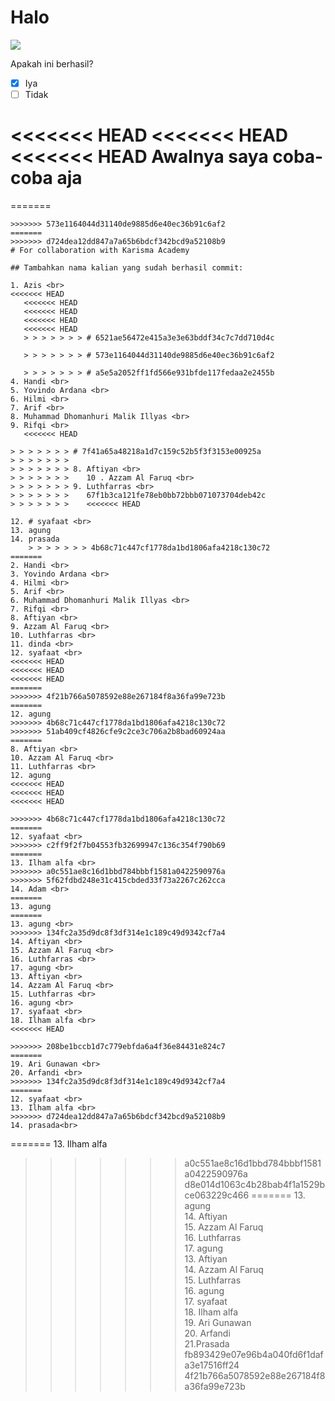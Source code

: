 # Halo

![](https://www.karismaacademy.com/wp-content/themes/karisma-academy/images/slider/home/top/robot.jpg)

Apakah ini berhasil? <br>

- [x] Iya
- [ ] Tidak

<<<<<<< HEAD
<<<<<<< HEAD
<<<<<<< HEAD
Awalnya saya coba-coba aja
=======

=======

```
>>>>>>> 573e1164044d31140de9885d6e40ec36b91c6af2
=======
>>>>>>> d724dea12dd847a7a65b6bdcf342bcd9a52108b9
# For collaboration with Karisma Academy

## Tambahkan nama kalian yang sudah berhasil commit:

1. Azis <br>
<<<<<<< HEAD
   <<<<<<< HEAD
   <<<<<<< HEAD
   <<<<<<< HEAD
   <<<<<<< HEAD
   > > > > > > > # 6521ae56472e415a3e3e63bddf34c7c7dd710d4c

   > > > > > > > # 573e1164044d31140de9885d6e40ec36b91c6af2

   > > > > > > > # a5e5a2052ff1fd566e931bfde117fedaa2e2455b
4. Handi <br>
5. Yovindo Ardana <br>
6. Hilmi <br>
7. Arif <br>
8. Muhammad Dhomanhuri Malik Illyas <br>
9. Rifqi <br>
   <<<<<<< HEAD

> > > > > > > # 7f41a65a48218a1d7c159c52b5f3f3153e00925a
> > > > > > >
> > > > > > > 8. Aftiyan <br>
> > > > > > >    10 . Azzam Al Faruq <br>
> > > > > > > 9. Luthfarras <br>
> > > > > > >    67f1b3ca121fe78eb0bb72bbb071073704deb42c
> > > > > > >    <<<<<<< HEAD

12. # syafaat <br>
13. agung
14. prasada
    > > > > > > > 4b68c71c447cf1778da1bd1806afa4218c130c72
=======
2. Handi <br>
3. Yovindo Ardana <br>
4. Hilmi <br>
5. Arif <br>
6. Muhammad Dhomanhuri Malik Illyas <br>
7. Rifqi <br>
8. Aftiyan <br>
9. Azzam Al Faruq <br>
10. Luthfarras <br>
11. dinda <br>
12. syafaat <br>
<<<<<<< HEAD
<<<<<<< HEAD
<<<<<<< HEAD
=======
>>>>>>> 4f21b766a5078592e88e267184f8a36fa99e723b
=======
12. agung
>>>>>>> 4b68c71c447cf1778da1bd1806afa4218c130c72
>>>>>>> 51ab409cf4826cfe9c2ce3c706a2b8bad60924aa
=======
8. Aftiyan <br>
10. Azzam Al Faruq <br>
11. Luthfarras <br>
12. agung
<<<<<<< HEAD
<<<<<<< HEAD
<<<<<<< HEAD

>>>>>>> 4b68c71c447cf1778da1bd1806afa4218c130c72
=======
12. syafaat <br>
>>>>>>> c2ff9f2f7b04553fb32699947c136c354f790b69
=======
13. Ilham alfa <br>
>>>>>>> a0c551ae8c16d1bbd784bbbf1581a0422590976a
>>>>>>> 5f62fdbd248e31c415cbded33f73a2267c262cca
14. Adam <br>
=======
13. agung
=======
13. agung <br>
>>>>>>> 134fc2a35d9dc8f3df314e1c189c49d9342cf7a4
14. Aftiyan <br>
15. Azzam Al Faruq <br>
16. Luthfarras <br>
17. agung <br>
13. Aftiyan <br>
14. Azzam Al Faruq <br>
15. Luthfarras <br>
16. agung <br>
17. syafaat <br>
18. Ilham alfa <br>
<<<<<<< HEAD

>>>>>>> 208be1bccb1d7c779ebfda6a4f36e84431e824c7
=======
19. Ari Gunawan <br>
20. Arfandi <br>
>>>>>>> 134fc2a35d9dc8f3df314e1c189c49d9342cf7a4
=======
12. syafaat <br>
13. Ilham alfa <br>
>>>>>>> d724dea12dd847a7a65b6bdcf342bcd9a52108b9
14. prasada<br>
```

======= 13. Ilham alfa <br>

> > > > > > > a0c551ae8c16d1bbd784bbbf1581a0422590976a
> > > > > > > d8e014d1063c4b28bab4f1a1529bce063229c466
> > > > > > > ======= 13. agung <br> 14. Aftiyan <br> 15. Azzam Al Faruq <br> 16. Luthfarras <br> 17. agung <br> 13. Aftiyan <br> 14. Azzam Al Faruq <br> 15. Luthfarras <br> 16. agung <br> 17. syafaat <br> 18. Ilham alfa <br> 19. Ari Gunawan <br> 20. Arfandi <br>
> > > > > > > 21.Prasada<br>
> > > > > > > fb893429e07e96b4a040fd6f1dafa3e17516ff24
>>>>>>> 4f21b766a5078592e88e267184f8a36fa99e723b
